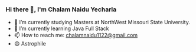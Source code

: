 ### Hi there 👋, I'm Chalam Naidu Yecharla


- 🔭 I’m currently studying Masters at NorthWest Missouri State University.
- 🌱 I’m currently learning Java Full Stack
- 📫 How to reach me: chalamnaidu1122@gmail.com
- 😄 Astrophile


